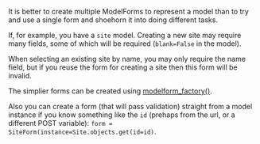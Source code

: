 It is better to create multiple ModelForms to represent a model than to try and use a single form and shoehorn it into doing different tasks.

If, for example, you have a `site` model. Creating a new site may require many fields, some of which will be required (`blank=False` in the model).

When selecting an existing site by name, you may only require the name field, but if you reuse the form for creating a site then this form will be invalid.

The simplier forms can be created using [modelform_factory()](https://docs.djangoproject.com/en/2.0/topics/forms/modelforms/#modelform-factory-function).

Also you can create a form (that will pass validation) straight from a model instance if you know something like the `id` (prehaps from the url, or a different POST variable): `form = SiteForm(instance=Site.objects.get(id=id)`.
